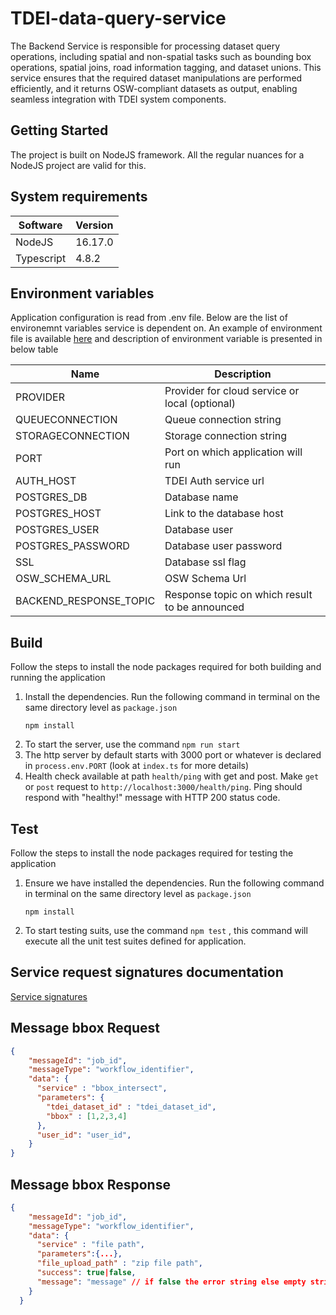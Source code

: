 # TDEI-data-query-service
The Backend Service is responsible for processing dataset query operations, including spatial and non-spatial tasks such as bounding box operations, spatial joins, road information tagging, and dataset unions. This service ensures that the required dataset manipulations are performed efficiently, and it returns OSW-compliant datasets as output, enabling seamless integration with TDEI system components.

## Getting Started
The project is built on NodeJS framework. All the regular nuances for a NodeJS project are valid for this.

## System requirements
| Software | Version|
|----|---|
| NodeJS | 16.17.0|
| Typescript | 4.8.2 |


## Environment variables

Application configuration is read from .env file. Below are the list of environemnt variables service is dependent on. An example of environment file is available [here](./env.example) and description of environment variable is presented in below table

|Name| Description |
|--|--|
| PROVIDER | Provider for cloud service or local (optional)|
|QUEUECONNECTION | Queue connection string |
|STORAGECONNECTION | Storage connection string|
|PORT |Port on which application will run|
|AUTH_HOST | TDEI Auth service url|
|POSTGRES_DB | Database name|
|POSTGRES_HOST| Link to the database host |
|POSTGRES_USER| Database user |
|POSTGRES_PASSWORD| Database user password|
|SSL| Database ssl flag|
|OSW_SCHEMA_URL | OSW Schema Url|
|BACKEND_RESPONSE_TOPIC| Response topic on which result to be announced |

## Build

Follow the steps to install the node packages required for both building and running the application

1. Install the dependencies. Run the following command in terminal on the same directory level as `package.json`
    ```shell
    npm install
    ```
2. To start the server, use the command `npm run start`
3. The http server by default starts with 3000 port or whatever is declared in `process.env.PORT` (look at `index.ts` for more details)
4. Health check available at path `health/ping` with get and post. Make `get` or `post` request to `http://localhost:3000/health/ping`.
Ping should respond with "healthy!" message with HTTP 200 status code.

## Test

Follow the steps to install the node packages required for testing the application

1. Ensure we have installed the dependencies. Run the following command in terminal on the same directory level as `package.json`
    ```shell
    npm install
    ```
2. To start testing suits, use the command `npm test` , this command will execute all the unit test suites defined for application.


## Service request signatures documentation

[Service signatures](./src/services.json)

## Message bbox Request 

```json
{
    "messageId": "job_id",
    "messageType": "workflow_identifier",
    "data": {
      "service" : "bbox_intersect",
      "parameters": {
        "tdei_dataset_id" : "tdei_dataset_id",
        "bbox" : [1,2,3,4]
      },
      "user_id": "user_id",
    } 
}
```

## Message bbox Response 

```json
{
    "messageId": "job_id",
    "messageType": "workflow_identifier",
    "data": {
      "service" : "file path",
      "parameters":{...},
      "file_upload_path" : "zip file path",
      "success": true|false,
      "message": "message" // if false the error string else empty string
    } 
  }
```

